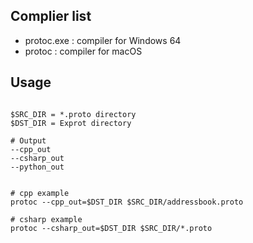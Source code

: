 ## Complier list

- protoc.exe : compiler for Windows 64 
- protoc : compiler for macOS 

## Usage

```

$SRC_DIR = *.proto directory
$DST_DIR = Exprot directory

# Output
--cpp_out
--csharp_out
--python_out


# cpp example
protoc --cpp_out=$DST_DIR $SRC_DIR/addressbook.proto

# csharp example
protoc --csharp_out=$DST_DIR $SRC_DIR/*.proto
```

